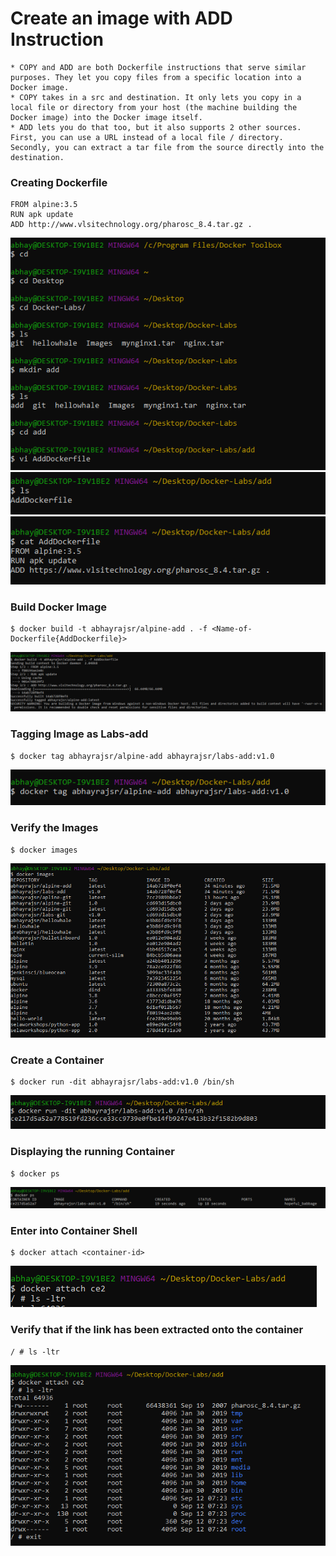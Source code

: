 # Create an image with ADD Instruction
    * COPY and ADD are both Dockerfile instructions that serve similar purposes. They let you copy files from a specific location into a Docker image.
    * COPY takes in a src and destination. It only lets you copy in a local file or directory from your host (the machine building the Docker image) into the Docker image itself.
    * ADD lets you do that too, but it also supports 2 other sources. First, you can use a URL instead of a local file / directory. Secondly, you can extract a tar file from the source directly into the destination.

### Creating Dockerfile
```
FROM alpine:3.5
RUN apk update
ADD http://www.vlsitechnology.org/pharosc_8.4.tar.gz .
```
![alt Text](https://github.com/srabhayraj/Docker-Labs/blob/master/metadata/add/1.PNG)
![alt Text](https://github.com/srabhayraj/Docker-Labs/blob/master/metadata/add/2.PNG)
![alt Text](https://github.com/srabhayraj/Docker-Labs/blob/master/metadata/add/3.PNG)

### Build Docker Image
```
$ docker build -t abhayrajsr/alpine-add . -f <Name-of-Dockerfile{AddDockerfile}>
```
![alt Text](https://github.com/srabhayraj/Docker-Labs/blob/master/metadata/add/4.PNG)

### Tagging Image as Labs-add
```
$ docker tag abhayrajsr/alpine-add abhayrajsr/labs-add:v1.0 
```
![alt Text](https://github.com/srabhayraj/Docker-Labs/blob/master/metadata/add/5.PNG)

### Verify the Images
```
$ docker images
```
![alt Text](https://github.com/srabhayraj/Docker-Labs/blob/master/metadata/add/6.PNG)

### Create a Container
```
$ docker run -dit abhayrajsr/labs-add:v1.0 /bin/sh
```
![alt Text](https://github.com/srabhayraj/Docker-Labs/blob/master/metadata/add/7.PNG)

### Displaying the running Container
```
$ docker ps
```
![alt Text](https://github.com/srabhayraj/Docker-Labs/blob/master/metadata/add/8.PNG)

### Enter into Container Shell
```
$ docker attach <container-id>
```
![alt Text](https://github.com/srabhayraj/Docker-Labs/blob/master/metadata/add/9.PNG)

### Verify that if the link has been extracted onto the container
```
/ # ls -ltr
```
![alt Text](https://github.com/srabhayraj/Docker-Labs/blob/master/metadata/add/10.PNG)

